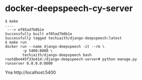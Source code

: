 # docker-deepspeech-cy-server

```
$ make
....
 ---> ef05ad7b0b1e
Successfully built ef05ad7b0b1e
Successfully tagged techiaith/django-deepspeech:latest
$ make run
docker run --name django-deepspeech -it --rm \
        -p 5400:8000 \
        techiaith/django-deepspeech bash
root@be445f33e414:/django-deepspeech-server# python manage.py runserver 0.0.0.0:8000
```

Yna http://localhost:5400


